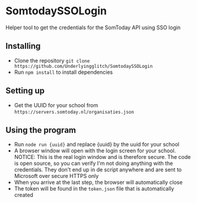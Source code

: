 # SomtodaySSOLogin

Helper tool to get the credentials for the SomToday API using SSO login

## Installing

- Clone the repository `git clone https://github.com/Underlyingglitch/SomtodaySSOLogin`
- Run `npm install` to install dependencies

## Setting up

- Get the UUID for your school from `https://servers.somtoday.nl/organisaties.json`

## Using the program

- Run `node run {uuid}` and replace {uuid} by the uuid for your school
- A browser window will open with the login screen for your school.
  NOTICE: This is the real login window and is therefore secure. The code is open source, so you can verify I'm not doing anything with the credentials. They don't end up in de script anywhere and are sent to Microsoft over secure HTTPS only
- When you arrive at the last step, the browser will automatically close
- The token will be found in the `token.json` file that is automatically created
